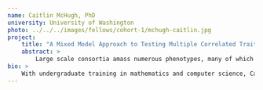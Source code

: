 ```yaml
---
name: Caitlin McHugh, PhD
university: University of Washington
photo: ../../../images/fellows/cohort-1/mchugh-caitlin.jpg
project:
    title: "A Mixed Model Approach to Testing Multiple Correlated Traits in Large Samples: An Application to the TOPMed Hematology Phenotypes"
    abstract: >
        Large scale consortia amass numerous phenotypes, many of which are correlated. Compared to testing phenotypes independently, testing correlated phenotypes for association simultaneously yields higher power and the ability to identify pleiotropy. Additionally, genetic studies with numerous participants contain population structure and relatedness. Thus, we need efficient models to test multiple, correlated phenotypes while accurately modeling sample structure. I propose to implement the multivariate mixed model in the GENESIS software and create a Seven Bridges workflow for BioData Catalyst. I will display its utility by applying it to two platelet, seven red blood cell and six white blood cell TOPMed traits.
bio: >
    With undergraduate training in mathematics and computer science, Caitlin McHugh found her passion in biostatistics where mathematics and statistics are driven by questions whose answers might impact our world someday. McHugh’s PhD focused on developing statistical methods for disease association testing among samples with structure such as familial relatedness or population structure, valid for the autosomes and the X chromosome. Residing in NYC, she is currently a research scientist at the Genetic Analysis Center in the Biostatistics Department at the University of Washington, working on methods for large-scale population-based studies such as TOPMed. In her spare time, she loves to knit.
---
```

